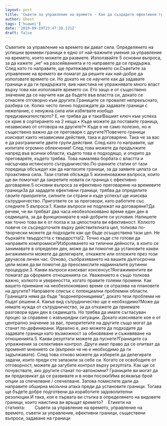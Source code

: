 ```yaml
---
layout: post
title: 'Съвети за управление на времето - Как да създадете ефективни граници с помощта на 5 основни въпроса'
author: Ghost
tags: ['huawei']
date: '2019-09-19T23:47:38.121Z'
draft: false
---
```


Съветите за управление на времето ви дават сила. Определянето на успешни времеви граници е едно от най-важните умения за управление на времето, което можете да развиете. Използвайте 5 основни въпроса, за да кажете „не“ на разсейванията и го направете да се придържа. След като го направите, ще притежавате времето си.Съветите за управление на времето ви помагат да решите как най-добре да използвате времето си. Но докато не се научите как да задавате граници и да ги придържате, вие наистина не упражнявате много власт върху това как използвате времето си. Ето защо е от съществено значение да се научите как да бъдете във властта си, докато се отнасяте отговорно към другите.Границите се провалят непрекъснато, разбира се. Колко често лично подхождате да задавате граници с нежелание, с ненужна сила или избягвате изобщо предизвикателството? Е, не трябва да е така!Вашият ключ към успеха се крие в сортирането на 2 неща:• Къде можете да поставите граница, независимо от отговора на другите?• Къде е не само полезно, но и съществено важно да се преговаря с другите?Повечето граници изискват както независими действия, така и договаряне. Така че за вас е да разграничите двете групи действия. След като го направите, ще изпитате огромно облекчение! След това можете да продължите напред във всички области, където това е подходящо, и открито да преговаряте, където трябва. Това намалява борбата с властта и насърчава истинското сътрудничество.По-ранните статии от тази поредица обсъждат как да нагласите граници, за да заявите цялата си проактивна сила. Тази статия обсъжда 5 жизненоважни въпроса, които ще ви помогнат да закрепите новата си граница с ефективно договаряне.5 основни въпроса за ефективно преговаряне на времевите границиЗа да зададете ефективни граници, трябва да определите своите приоритети, силните си страни и къде успехът ще изисква сътрудничество. Пригответе се за преговори, като работите със следните 5 въпроса:1. Какви въпроси не подлежат на договаряне?Да речем, че ви трябват два часа необезпокоявано време един ден в седмицата, за да функционирате в най-добрите си условия. Напишете как точно това ви е от полза и за цялостната ви ефективност. Колкото повече се съсредоточите върху действителната цел, толкова по-творчески можете да подходите как ще бъде осъществена тази цел. Не бъркайте твърдостта с твърдостта!2. Точно къде сте готови да направите компромиси?Изброяването на типични дейности, в които се занимавате в определен ден, може да ви помогне да установите какви ангажименти можете да делегирате, откажете или отложите през този двучасов личен час. Отново, съобразяването на вашите дългосрочни цели може да ви помогне да преосмислите надминалите рутинни процедури.3. Какви въпроси изискват консенсус?Ангажиментите ви помагат да оформите отношенията си. Уважението е също толкова важно, колкото и увереността, когато правите големи промени. Как вашето приемане на необезпокоявано време се отразява на плановете на другите? Направете списък с потенциални проблемни области. Границата няма да бъде "водонепроницаема", докато тези проблеми не бъдат решени.4. Какъв вид сътрудничество ще е необходимо?Може да нямате нужда от сътрудничество, за да откажете да приемате разговори един ден в седмицата. Но трябва да имате съгласуван процес за справяне с извънредни ситуации. Докато изяснявате кое е от централно значение за вас, приоритетите на другите също могат да станат по-дефинирани. Идеално е, ако можете да подходите да задавате граници като възможност за обновяване и съживяване на отношенията.5. Какви резултати можете да пуснете?Границите са упражнения за селективен контрол. Други имат право да се опитват да променят мнението си (въпреки че не е необходимо да ги задължавате). След това отново можете да изберете да делегирате задачи, които преди сте запазили за себе си. Когато се освободите от отговорност, можете да загубите контрол върху резултата. Как ще се почувствате, ако другите станат по-автономни? Границите ви могат да ви предизвикат да се развивате и в нови посоки!Има всякакъв брой опции за спечелване / спечелване. Затова помислете дали да направите обширна мозъчна атака преди да установите граници. Тогава ще бъдете добре подготвени да изработите задоволителни резолюции.И така, коя е първата ви стъпка в определянето на видовете граници, които наистина ви връщат времето?    Етикети на статията:        Съвети за управление на времето, управление на времето, съвети за управление, ефективни граници, съществени въпроси, задаване на граници
